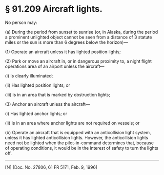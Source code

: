 # § 91.209   Aircraft lights.

No person may:


(a) During the period from sunset to sunrise (or, in Alaska, during the period a prominent unlighted object cannot be seen from a distance of 3 statute miles or the sun is more than 6 degrees below the horizon)—


(1) Operate an aircraft unless it has lighted position lights;


(2) Park or move an aircraft in, or in dangerous proximity to, a night flight operations area of an airport unless the aircraft—


(i) Is clearly illuminated;


(ii) Has lighted position lights; or


(iii) is in an area that is marked by obstruction lights;


(3) Anchor an aircraft unless the aircraft—


(i) Has lighted anchor lights; or


(ii) Is in an area where anchor lights are not required on vessels; or


(b) Operate an aircraft that is equipped with an anticollision light system, unless it has lighted anticollision lights. However, the anticollision lights need not be lighted when the pilot-in-command determines that, because of operating conditions, it would be in the interest of safety to turn the lights off.



---

[N] [Doc. No. 27806, 61 FR 5171, Feb. 9, 1996]




